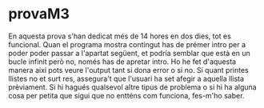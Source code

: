 # provaM3

En aquesta prova s'han dedicat més de 14 hores en dos dies, tot es funcional. Quan el programa mostra contingut
has de prémer intro per a poder poder passar a l'apartat següent, et podría semblar que està en un bucle infinit però no, només
has de apretar intro. Ho he fet d'aquesta manera així pots veure l'output tant si dona error o si no.
Si quant printes llistes no et surt res, assegura't que l'usuari ha set afegir a aquella llista prèviament.
Si hi hagués qualsevol altre tipus de problema o si hi ha alguna cosa per petita que sigui que no entténs com funciona,
fes-m'ho saber. 
